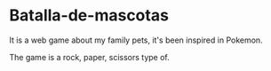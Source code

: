 # Batalla-de-mascotas

It is a web game about my family pets, it's been inspired in Pokemon.

The game is a rock, paper, scissors type of.